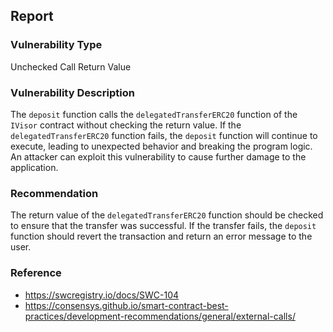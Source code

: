 ## Report

### Vulnerability Type
Unchecked Call Return Value

### Vulnerability Description
The `deposit` function calls the `delegatedTransferERC20` function of the `IVisor` contract without checking the return value. If the `delegatedTransferERC20` function fails, the `deposit` function will continue to execute, leading to unexpected behavior and breaking the program logic. An attacker can exploit this vulnerability to cause further damage to the application.

### Recommendation
The return value of the `delegatedTransferERC20` function should be checked to ensure that the transfer was successful. If the transfer fails, the `deposit` function should revert the transaction and return an error message to the user.

### Reference
- https://swcregistry.io/docs/SWC-104
- https://consensys.github.io/smart-contract-best-practices/development-recommendations/general/external-calls/